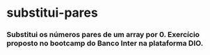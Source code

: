 # substitui-pares

### Substitui os números pares de um array por 0. Exercício proposto no bootcamp do Banco Inter na plataforma DIO.

